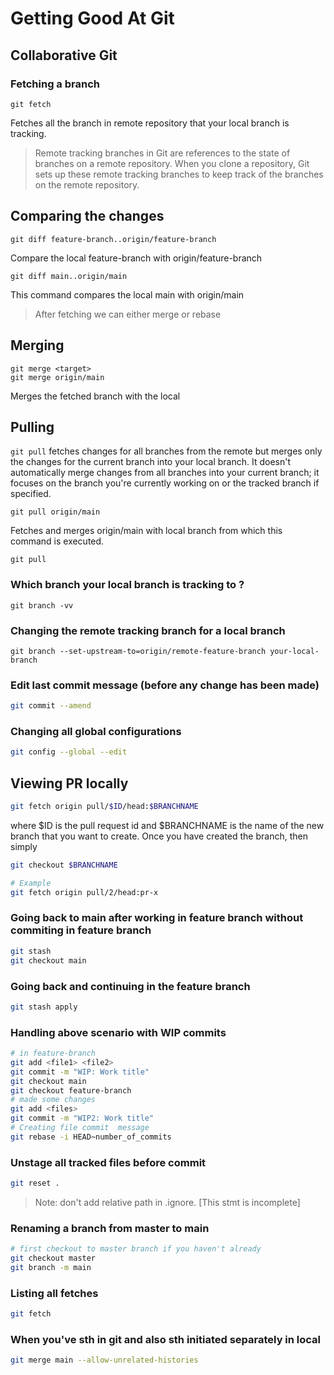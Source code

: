 # Getting Good At Git



## Collaborative Git

### Fetching a branch

```
git fetch 
```

Fetches all the branch in remote repository that your local branch is tracking. 

> Remote tracking branches in Git are references to the state of branches on a remote repository. When you clone a repository, Git sets up these remote tracking branches to keep track of the branches on the remote repository.

## Comparing the changes

```
git diff feature-branch..origin/feature-branch
```

Compare the local feature-branch with origin/feature-branch

```
git diff main..origin/main
```

This command compares the local main with origin/main



> After fetching we can either merge or rebase



## Merging

```
git merge <target>
git merge origin/main
```

Merges the fetched branch with the local



## Pulling

 `git pull` fetches changes for all branches from the remote but merges only the changes for the current branch into your local branch. It doesn't automatically merge changes from all branches into your current branch; it focuses on the branch you're currently working on or the tracked branch if specified.

```
git pull origin/main
```

Fetches and merges origin/main with local branch from which this command is executed. 

```
git pull 
```

### Which branch your local branch is tracking to ?

```
git branch -vv
```

### Changing the remote tracking branch for a local branch

```
git branch --set-upstream-to=origin/remote-feature-branch your-local-branch
```
### Edit last commit message (before any change has been made)
```bash
git commit --amend
```
### Changing all global configurations
```bash
git config --global --edit
```

## Viewing PR locally

```bash
git fetch origin pull/$ID/head:$BRANCHNAME
```
where $ID is the pull request id and $BRANCHNAME is the name of the new branch that you want to create. Once you have created the branch, then simply

```bash
git checkout $BRANCHNAME
```

```bash
# Example
git fetch origin pull/2/head:pr-x 
```

### Going back to main after working in feature branch without commiting in feature branch

```bash
git stash
git checkout main
```

### Going back and continuing in the feature branch
```bash
git stash apply
```

### Handling above scenario with WIP commits

```bash
# in feature-branch
git add <file1> <file2>
git commit -m "WIP: Work title"
git checkout main
git checkout feature-branch
# made some changes
git add <files>
git commit -m "WIP2: Work title"
# Creating file commit  message
git rebase -i HEAD~number_of_commits
```

### Unstage all tracked files before commit

```bash
git reset .
```

>Note: don't add relative path in .ignore. [This stmt is incomplete]

### Renaming a branch from master to main

```bash
# first checkout to master branch if you haven't already
git checkout master
git branch -m main
```

### Listing all fetches
```bash
git fetch
```

### When you've sth in git and also sth initiated separately in local 
```bash
git merge main --allow-unrelated-histories
```
